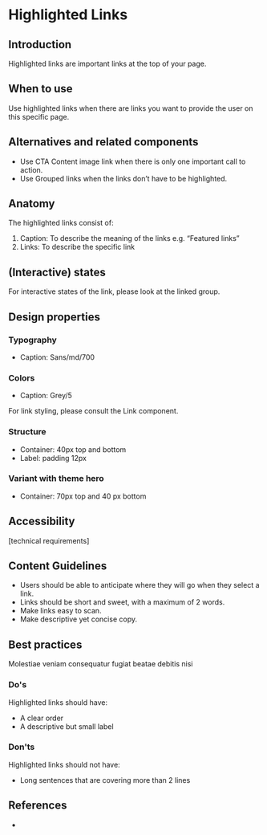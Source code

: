 # Highlighted Links

## Introduction

Highlighted links are important links at the top of your page.

## When to use

Use highlighted links when there are links you want to provide the user on this specific page.

## Alternatives and related components

- Use CTA Content image link when there is only one important call to action.
- Use Grouped links when the links don’t have to be highlighted.

## Anatomy

The highlighted links consist of:

1. Caption: To describe the meaning of the links e.g. “Featured links”
2. Links: To describe the specific link

## (Interactive) states

For interactive states of the link, please look at the linked group.

## Design properties

### Typography

- Caption: Sans/md/700

### Colors

- Caption: Grey/5

For link styling, please consult the Link component.

### Structure

- Container: 40px top and bottom
- Label: padding 12px

### Variant with theme hero

- Container: 70px top and 40 px bottom

## Accessibility

[technical requirements]

## Content Guidelines

- Users should be able to anticipate where they will go when they select a link.
- Links should be short and sweet, with a maximum of 2 words.
- Make links easy to scan.
- Make descriptive yet concise copy.

## Best practices

Molestiae veniam consequatur fugiat beatae debitis nisi

### Do's

Highlighted links should have:

- A clear order
- A descriptive but small label

### Don'ts

Highlighted links should not have:

- Long sentences that are covering more than 2 lines

## References

-
